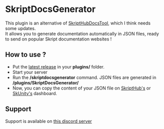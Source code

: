 # SkriptDocsGenerator
This plugin is an alternative of [SkriptHubDocsTool](https://github.com/SkriptHub/SkriptHubDocsTool), which I think needs some updates.<br>
It allows you to generate documentation automatically in JSON files, ready to send on popular Skript documentation websites !

## How to use ?
- Put the [latest release](https://github.com/Skylyxx/SkriptDocsGenerator/releases/latest) in your **plugins/** folder.
- Start your server 
- Run the **/skriptdocsgenerator** command. JSON files are generated in **/plugins/SkriptDocsGenerator/**
- Now, you can copy the content of your JSON file on [SkriptHub's](https://skripthub.net/dashboard/) or [SkUnity's](https://docs.skunity.com/admin/) dashboard.

## Support
Support is available on [this discord server](https://discord.gg/ZKk5Gb3btf)